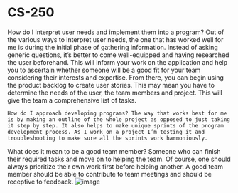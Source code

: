 # CS-250

How do I interpret user needs and implement them into a program? Out of the various ways to interpret user needs, the one that has worked well for me is during the initial phase of gathering information. Instead of asking generic questions, it’s better to come well-equipped and having researched the user beforehand. This will inform your work on the application and help you to ascertain whether someone will be a good fit for your team considering their interests and expertise. From there, you can begin using the product backlog to create user stories. This may mean you have to determine the needs of the user, the team members and project. This will give the team a comprehensive list of tasks.
	
	How do I approach developing programs? The way that works best for me is by making an outline of the whole project as opposed to just taking it step by step. It also helps to make unique sprints of the program development process. As I work on a project I’m testing it and troubleshooting to make sure all the sprints work harmoniously.

What does it mean to be a good team member? Someone who can finish their required tasks and move on to helping the team. Of course, one should always prioritize their own work first before helping another. A good team member should be able to contribute to team meetings and should be receptive to feedback.
![image](https://user-images.githubusercontent.com/62038372/197444938-489bc671-439a-4613-9255-423512133a2f.png)
